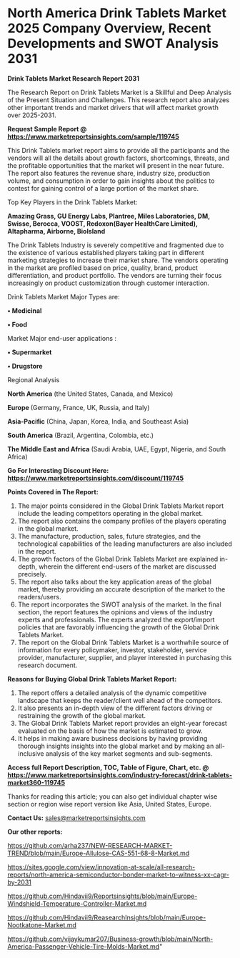 # North America Drink Tablets Market 2025 Company Overview, Recent Developments and SWOT Analysis 2031

<strong>Drink Tablets Market Research Report 2031</strong>

The Research Report on Drink Tablets Market is a Skillful and Deep Analysis of the Present Situation and Challenges. This research report also analyzes other important trends and market drivers that will affect market growth over 2025-2031.

<strong>Request Sample Report @ <a href=https://www.marketreportsinsights.com/sample/119745>https://www.marketreportsinsights.com/sample/119745</a></strong>

This Drink Tablets market report aims to provide all the participants and the vendors will all the details about growth factors, shortcomings, threats, and the profitable opportunities that the market will present in the near future. The report also features the revenue share, industry size, production volume, and consumption in order to gain insights about the politics to contest for gaining control of a large portion of the market share.

Top Key Players in the Drink Tablets Market:

<strong>Amazing Grass, GU Energy Labs, Plantree, Miles Laboratories, DM, Swisse, Berocca, VOOST, Redoxon(Bayer HealthCare Limited), Altapharma, Airborne, BioIsland</strong>

The Drink Tablets Industry is severely competitive and fragmented due to the existence of various established players taking part in different marketing strategies to increase their market share. The vendors operating in the market are profiled based on price, quality, brand, product differentiation, and product portfolio. The vendors are turning their focus increasingly on product customization through customer interaction.

Drink Tablets Market Major Types are:

<strong>• Medicinal

• Food</strong>

Market Major end-user applications :

<strong>• Supermarket

• Drugstore</strong>

Regional Analysis

</u><strong><b>North America</b></strong> (the United States, Canada, and Mexico)

<strong><b>Europe </b></strong>(Germany, France, UK, Russia, and Italy)

<strong><b>Asia-Pacific</b></strong> (China, Japan, Korea, India, and Southeast Asia)

<strong><b>South America</b></strong> (Brazil, Argentina, Colombia, etc.)

<strong><b>The Middle East and Africa</b></strong> (Saudi Arabia, UAE, Egypt, Nigeria, and South Africa)

<strong>Go For Interesting Discount Here: <a href=https://www.marketreportsinsights.com/discount/119745>https://www.marketreportsinsights.com/discount/119745</a></strong>

<strong>Points Covered in The Report:</strong>
<ol>
  <li>The major points considered in the Global Drink Tablets Market report include the leading competitors operating in the global market.</li>
  <li>The report also contains the company profiles of the players operating in the global market.</li>
  <li>The manufacture, production, sales, future strategies, and the technological capabilities of the leading manufacturers are also included in the report.</li>
  <li>The growth factors of the Global Drink Tablets Market are explained in-depth, wherein the different end-users of the market are discussed precisely.</li>
  <li>The report also talks about the key application areas of the global market, thereby providing an accurate description of the market to the readers/users.</li>
  <li>The report incorporates the SWOT analysis of the market. In the final section, the report features the opinions and views of the industry experts and professionals. The experts analyzed the export/import policies that are favorably influencing the growth of the Global Drink Tablets Market.</li>
  <li>The report on the Global Drink Tablets Market is a worthwhile source of information for every policymaker, investor, stakeholder, service provider, manufacturer, supplier, and player interested in purchasing this research document.</li>
</ol>
<strong>Reasons for Buying Global Drink Tablets Market Report:</strong>

<ol>
  <li>The report offers a detailed analysis of the dynamic competitive landscape that keeps the reader/client well ahead of the competitors.</li>
  <li>It also presents an in-depth view of the different factors driving or restraining the growth of the global market.</li>
  <li>The Global Drink Tablets Market report provides an eight-year forecast evaluated on the basis of how the market is estimated to grow.</li>
  <li>It helps in making aware business decisions by having providing thorough insights insights into the global market and by making an all-inclusive analysis of the key market segments and sub-segments.</li>
</ol>
<strong>Access full Report Description, TOC, Table of Figure, Chart, etc. @ <a href=https://www.marketreportsinsights.com/industry-forecast/drink-tablets-market360-119745>https://www.marketreportsinsights.com/industry-forecast/drink-tablets-market360-119745</a></strong>


Thanks for reading this article; you can also get individual chapter wise section or region wise report version like Asia, United States, Europe.

<strong>Contact Us:</strong>
sales@marketreportsinsights.com

<strong>Our other reports:</strong>

<a href=https://github.com/arha237/NEW-RESEARCH-MARKET-TREND/blob/main/Europe-Allulose-CAS-551-68-8-Market.md>https://github.com/arha237/NEW-RESEARCH-MARKET-TREND/blob/main/Europe-Allulose-CAS-551-68-8-Market.md</a>

<a href=https://sites.google.com/view/innovation-at-scale/all-research-reports/north-america-semiconductor-bonder-market-to-witness-xx-cagr-by-2031>https://sites.google.com/view/innovation-at-scale/all-research-reports/north-america-semiconductor-bonder-market-to-witness-xx-cagr-by-2031</a>

<a href=https://github.com/Hindavii9/Reportsinsights/blob/main/Europe-Windshield-Temperature-Controller-Market.md>https://github.com/Hindavii9/Reportsinsights/blob/main/Europe-Windshield-Temperature-Controller-Market.md</a>

<a href=https://github.com/Hindavii9/ReasearchInsights/blob/main/Europe-Nootkatone-Market.md>https://github.com/Hindavii9/ReasearchInsights/blob/main/Europe-Nootkatone-Market.md</a>

<a href=https://github.com/vijaykumar207/Business-growth/blob/main/North-America-Passenger-Vehicle-Tire-Molds-Market.md>https://github.com/vijaykumar207/Business-growth/blob/main/North-America-Passenger-Vehicle-Tire-Molds-Market.md</a>"
